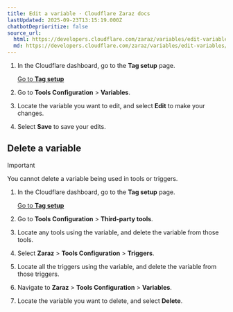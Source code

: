 ```yaml
---
title: Edit a variable · Cloudflare Zaraz docs
lastUpdated: 2025-09-23T13:15:19.000Z
chatbotDeprioritize: false
source_url:
  html: https://developers.cloudflare.com/zaraz/variables/edit-variables/
  md: https://developers.cloudflare.com/zaraz/variables/edit-variables/index.md
---
```


1. In the Cloudflare dashboard, go to the **Tag setup** page.

   [Go to **Tag setup**](https://dash.cloudflare.com/?to=/:account/tag-management/zaraz)

2. Go to **Tools Configuration** > **Variables**.

3. Locate the variable you want to edit, and select **Edit** to make your changes.

4. Select **Save** to save your edits.

## Delete a variable

Important

You cannot delete a variable being used in tools or triggers.

1. In the Cloudflare dashboard, go to the **Tag setup** page.

   [Go to **Tag setup**](https://dash.cloudflare.com/?to=/:account/tag-management/zaraz)

2. Go to **Tools Configuration** > **Third-party tools**.

3. Locate any tools using the variable, and delete the variable from those tools.

4. Select **Zaraz** > **Tools Configuration** > **Triggers**.

5. Locate all the triggers using the variable, and delete the variable from those triggers.

6. Navigate to **Zaraz** > **Tools Configuration** > **Variables**.

7. Locate the variable you want to delete, and select **Delete**.
